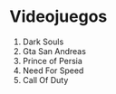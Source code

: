 # Videojuegos
1. Dark Souls
2. Gta San Andreas
3. Prince of Persia
4. Need For Speed
5. Call Of Duty